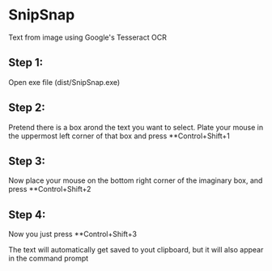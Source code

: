 # SnipSnap
Text from image using Google's Tesseract OCR

## Step 1:
Open exe file (dist/SnipSnap.exe)

## Step 2:
Pretend there is a box arond the text you want to select. Plate your mouse in the uppermost left corner of that box and press **Control+Shift+1

## Step 3:
Now place your mouse on the bottom right corner of the imaginary box, and press
**Control+Shift+2

## Step 4:
Now you just press 
**Control+Shift+3 

The text will automatically get saved to yout clipboard, but it will also appear in the command prompt
